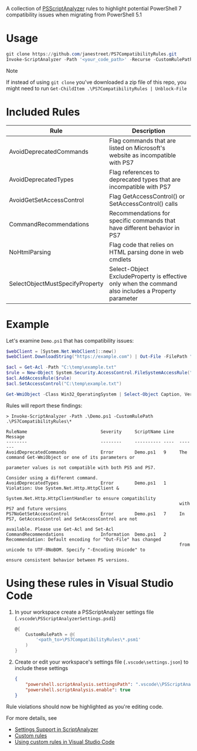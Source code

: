 A collection of [PSScriptAnalyzer](https://github.com/PowerShell/PSScriptAnalyzer) rules to highlight
potential PowerShell 7 compatibility issues when migrating from PowerShell 5.1

# Usage
```powershell
git clone https://github.com/janestreet/PS7CompatibilityRules.git
Invoke-ScriptAnalyzer -Path '<your_code_path>' -Recurse -CustomRulePath .\PS7CompatibilityRules\*
```

> [!NOTE]
> If instead of using `git clone` you've downloaded a zip file of this repo, you might need to run `Get-ChildItem .\PS7CompatibilityRules | Unblock-File`


# Included Rules
| Rule                            | Description                                                                                         |
| ------------------------------- | --------------------------------------------------------------------------------------------------- |
| AvoidDeprecatedCommands         | Flag commands that are listed on Microsoft's website as incompatible with PS7                       |
| AvoidDeprecatedTypes            | Flag references to deprecated types that are incompatible with PS7                                  |
| AvoidGetSetAccessControl        | Flag GetAccessControl() or SetAccessControl() calls                                                 |
| CommandRecommendations          | Recommendations for specific commands that have different behavior in PS7                           |
| NoHtmlParsing                   | Flag code that relies on HTML parsing done in web cmdlets                                           |
| SelectObjectMustSpecifyProperty | Select-Object ExcludeProperty is effective only when the command also includes a Property parameter |


# Example
Let's examine `Demo.ps1` that has compatibility issues:
```powershell
$webClient = [System.Net.WebClient]::new()
$webClient.DownloadString("https://example.com") | Out-File -FilePath "C:\temp\example.txt"

$acl = Get-Acl -Path "C:\temp\example.txt"
$rule = New-Object System.Security.AccessControl.FileSystemAccessRule("Everyone", "ReadAndExecute", "Allow")
$acl.AddAccessRule($rule)
$acl.SetAccessControl("C:\temp\example.txt")

Get-WmiObject -Class Win32_OperatingSystem | Select-Object Caption, Version | Format-Table -AutoSize
```

Rules will report these findings:
```shell
> Invoke-ScriptAnalyzer -Path .\Demo.ps1 -CustomRulePath .\PS7CompatibilityRules\*

RuleName                            Severity     ScriptName Line  Message
--------                            --------     ---------- ----  -------
AvoidDeprecatedCommands             Error        Demo.ps1   9     The command Get-WmiObject or one of its parameters or
                                                                  parameter values is not compatible with both PS5 and PS7.
                                                                  Consider using a different command.
AvoidDeprecatedTypes                Error        Demo.ps1   1     Violation: Use System.Net.Http.HttpClient &
                                                                  System.Net.Http.HttpClientHandler to ensure compatibility
                                                                  with PS7 and future versions
PS7NoGetSetAccessControl            Error        Demo.ps1   7     In PS7, GetAccessControl and SetAccessControl are not
                                                                  available. Please use Get-Acl and Set-Acl
CommandRecommendations              Information  Demo.ps1   2     Recommendation: Default encoding for "Out-File" has changed
                                                                  from unicode to UTF-8NoBOM. Specify "-Encoding Unicode" to
                                                                  ensure consistent behavior between PS versions.
```

# Using these rules in Visual Studio Code

1. In your workspace create a PSScriptAnalyzer settings file (`.vscode\PSScriptAnalyzerSettings.psd1`)
    ```powershell
    @{
        CustomRulePath = @(
            '<path_to>\PS7CompatibilityRules\*.psm1'
        )
    }
    ```
2. Create or edit your workspace's settings file (`.vscode\settings.json`) to include these settings
    ```json
    {
        "powershell.scriptAnalysis.settingsPath": ".vscode\\PSScriptAnalyzerSettings.psd1",
        "powershell.scriptAnalysis.enable": true
    }
    ```
Rule violations should now be highlighted as you're editing code.


For more details, see
  - [Settings Support in ScriptAnalyzer](https://learn.microsoft.com/en-us/powershell/utility-modules/psscriptanalyzer/using-scriptanalyzer?view=ps-modules#settings-support-in-scriptanalyzer)
  - [Custom rules](https://learn.microsoft.com/en-us/powershell/utility-modules/psscriptanalyzer/using-scriptanalyzer?view=ps-modules#custom-rules)
  - [Using custom rules in Visual Studio Code](https://learn.microsoft.com/en-us/powershell/utility-modules/psscriptanalyzer/using-scriptanalyzer?view=ps-modules#using-custom-rules-in-visual-studio-code)
